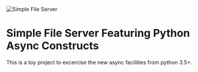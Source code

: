 ![Simple File Server](https://github.com/tarc/file_server/workflows/Simple%20File%20Server/badge.svg?branch=develop)

# Simple File Server Featuring Python Async Constructs

This is a toy project to excercise the new async facilities from python 3.5+.